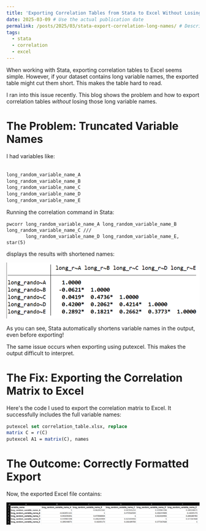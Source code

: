 ```yaml
---
title: 'Exporting Correlation Tables from Stata to Excel Without Losing Long Variable Names'
date: 2025-03-09 # Use the actual publication date
permalink: /posts/2025/03/stata-export-correlation-long-names/ # Descriptive permalink
tags:
  - stata
  - correlation
  - excel
---
```

When working with Stata, exporting correlation tables to Excel seems simple. However, if your dataset contains long variable names, the exported table might cut them short. This makes the table hard to read.

I ran into this issue recently. This blog shows the problem and how to export correlation tables *without* losing those long variable names.

The Problem: Truncated Variable Names
======

I had variables like:

```stata

long_random_variable_name_A
long_random_variable_name_B
long_random_variable_name_C
long_random_variable_name_D
long_random_variable_name_E

```

Running the correlation command in Stata:

```
pwcorr long_random_variable_name_A long_random_variable_name_B long_random_variable_name_C ///
       long_random_variable_name_D long_random_variable_name_E, star(5)
```      
displays the results with shortened names:

![Image of truncated names in Stata](/images/blogs/truncated_names.png)

As you can see, Stata automatically shortens variable names in the output, even before exporting!

The same issue occurs when exporting using putexcel. This makes the output difficult to interpret.

The Fix: Exporting the Correlation Matrix to Excel
======

Here's the code I used to export the correlation matrix to Excel.  It successfully includes the full variable names:

```stata
putexcel set correlation_table.xlsx, replace
matrix C = r(C)
putexcel A1 = matrix(C), names
```

The Outcome: Correctly Formatted Export
======

Now, the exported Excel file contains:

![Output of Correlations in Excel](/images/blogs/excel_output_correlations.png)